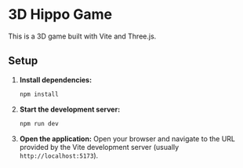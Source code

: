 # 3D Hippo Game

This is a 3D game built with Vite and Three.js.

## Setup

1.  **Install dependencies:**
    ```bash
    npm install
    ```

2.  **Start the development server:**
    ```bash
    npm run dev
    ```

3.  **Open the application:**
    Open your browser and navigate to the URL provided by the Vite development server (usually `http://localhost:5173`).

